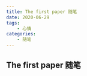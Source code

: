 ```yaml
---
title: The first paper 随笔
date: 2020-06-29
tags:
    - 心情
categories:
    - 随笔
---
```


## The first paper 随笔
